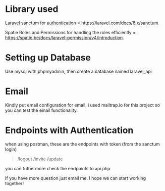 # Library used

Laravel sanctum for authentication = https://laravel.com/docs/8.x/sanctum.

Spatie Roles and Permissions for handling the roles efficiently = https://spatie.be/docs/laravel-permission/v4/introduction.


# Setting up Database

Use mysql with phpmyadmin, then create a database named laravel_api


# Email

Kindly put email configuration for email, i used mailtrap.io for this project so you can test the email functionality.


# Endpoints with Authentication

when using postman, these are the endpoints with token (from the sanctum login)

> /logout
> /invite
> /update

you can futhermore check the endpoints to api.php


If you have more question just email me. I hope we can start working together!
